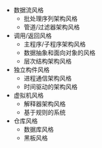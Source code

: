 * 数据流风格
	* 批处理序列架构风格
	* 管道/过滤器架构风格
* 调用/返回风格
	* 主程序/子程序架构风格
	* 数据抽象和面向对象的风格
	* 层次结构架构风格
* 独立构件风格
	* 进程通信架构风格
	* 时间驱动的架构风格
* 虚拟机风格
	* 解释器架构风格
	* 基于规则的系统
* 仓库风格
	* 数据库风格
	* 黑板风格